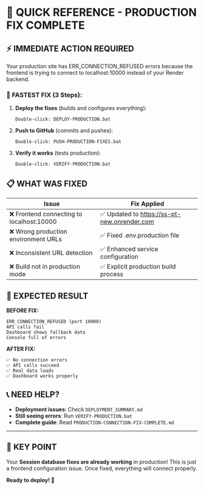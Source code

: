 # 🎯 QUICK REFERENCE - PRODUCTION FIX COMPLETE

## ⚡ **IMMEDIATE ACTION REQUIRED**

Your production site has ERR_CONNECTION_REFUSED errors because the frontend is trying to connect to localhost:10000 instead of your Render backend.

### **🚀 FASTEST FIX (3 Steps):**

1. **Deploy the fixes** (builds and configures everything):
   ```
   Double-click: DEPLOY-PRODUCTION.bat
   ```

2. **Push to GitHub** (commits and pushes):
   ```
   Double-click: PUSH-PRODUCTION-FIXES.bat
   ```

3. **Verify it works** (tests production):
   ```
   Double-click: VERIFY-PRODUCTION.bat
   ```

## 📋 **WHAT WAS FIXED**

| Issue | Fix Applied |
|-------|-------------|
| ❌ Frontend connecting to localhost:10000 | ✅ Updated to https://ss-pt-new.onrender.com |
| ❌ Wrong production environment URLs | ✅ Fixed .env.production file |
| ❌ Inconsistent URL detection | ✅ Enhanced service configuration |
| ❌ Build not in production mode | ✅ Explicit production build process |

## 🎯 **EXPECTED RESULT**

**BEFORE FIX:**
```
ERR_CONNECTION_REFUSED (port 10000)
API calls fail
Dashboard shows fallback data
Console full of errors
```

**AFTER FIX:**
```
✅ No connection errors
✅ API calls succeed  
✅ Real data loads
✅ Dashboard works properly
```

## 📞 **NEED HELP?**

- **Deployment issues**: Check `DEPLOYMENT_SUMMARY.md`
- **Still seeing errors**: Run `VERIFY-PRODUCTION.bat`
- **Complete guide**: Read `PRODUCTION-CONNECTION-FIX-COMPLETE.md`

---

## 🎊 **KEY POINT**
Your **Session database fixes are already working** in production! This is just a frontend configuration issue. Once fixed, everything will connect properly.

**Ready to deploy! 🚀**
